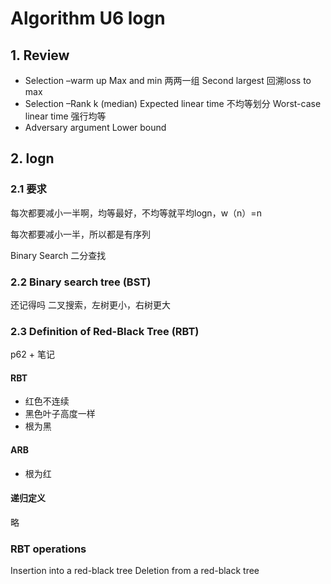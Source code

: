 # Algorithm U6 logn

## 1. Review

- Selection –warm up
    Max and min 两两一组
    Second largest 回溯loss to max
- Selection –Rank k (median)
    Expected linear time 不均等划分
    Worst-case linear time 强行均等
- Adversary argument
    Lower bound

## 2. logn

### 2.1 要求

每次都要减小一半啊，均等最好，不均等就平均logn，w（n）=n

每次都要减小一半，所以都是有序列

Binary Search 二分查找

### 2.2 Binary search tree (BST)

还记得吗 二叉搜索，左树更小，右树更大

### 2.3 Definition of Red-Black Tree (RBT)

p62 + 笔记

#### RBT 

- 红色不连续
- 黑色叶子高度一样
- 根为黑

#### ARB

- 根为红

#### 递归定义

略	

### RBT operations

  Insertion into a red-black tree
  Deletion from a red-black tree